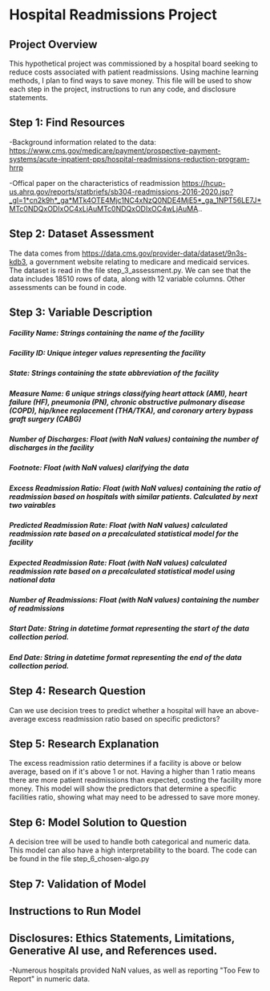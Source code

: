 # Hospital Readmissions Project

## Project Overview 

This hypothetical project was commissioned by a hospital board seeking to reduce costs associated with patient readmissions. Using machine learning methods, I plan to find ways to save money. This file will be used to show each step in the project, instructions to run any code, and disclosure statements.

## Step 1: Find Resources
-Background information related to the data: https://www.cms.gov/medicare/payment/prospective-payment-systems/acute-inpatient-pps/hospital-readmissions-reduction-program-hrrp

-Offical paper on the characteristics of readmission https://hcup-us.ahrq.gov/reports/statbriefs/sb304-readmissions-2016-2020.jsp?_gl=1*cn2k9h*_ga*MTk4OTE4Mjc1NC4xNzQ0NDE4MjE5*_ga_1NPT56LE7J*MTc0NDQxODIxOC4xLjAuMTc0NDQxODIxOC4wLjAuMA..

## Step 2: Dataset Assessment
The data comes from https://data.cms.gov/provider-data/dataset/9n3s-kdb3, a government website relating to medicare and medicaid services. The dataset is read in the file step_3_assessment.py. We can see that the data includes 18510 rows of data, along with 12 variable columns. Other assessments can be found in code.

## Step 3: Variable Description
##### Facility Name: Strings containing the name of the facility
##### Facility ID: Unique integer values representing the facility
##### State: Strings containing the state abbreviation of the facility
##### Measure Name: 6 unique strings classifying heart attack (AMI), heart failure (HF), pneumonia (PN), chronic obstructive pulmonary disease (COPD), hip/knee replacement (THA/TKA), and coronary artery bypass graft surgery (CABG)
##### Number of Discharges: Float (with NaN values) containing the number of discharges in the facility
##### Footnote: Float (with NaN values) clarifying the data
##### Excess Readmission Ratio: Float (with NaN values) containing the ratio of readmission based on hospitals with similar patients. Calculated by next two vairables
##### Predicted Readmission Rate: Float (with NaN values) calculated readmission rate based on a precalculated statistical model for the facility
##### Expected Readmission Rate: Float (with NaN values) calculated readmission rate based on a precalculated statistical model using national data
##### Number of Readmissions: Float (with NaN values) containing the number of readmissions
##### Start Date: String in datetime format representing the start of the data collection period.
##### End Date: String in datetime format representing the end of the data collection period.

## Step 4: Research Question
Can we use decision trees to predict whether a hospital will have an above-average excess readmission ratio based on specific predictors?

## Step 5: Research Explanation
The excess readmission ratio determines if a facility is above or below average, based on if it's above 1 or not. Having a higher than 1 ratio means there are more patient readmissions than expected, costing the facility more money. This model will show the predictors that determine a specific facilities ratio, showing what may need to be adressed to save more money. 

## Step 6: Model Solution to Question
A decision tree will be used to handle both categorical and numeric data. This model can also have a high interpretability to the board. The code can be found in the file step_6_chosen-algo.py

## Step 7: Validation of Model

## Instructions to Run Model

## Disclosures: Ethics Statements, Limitations, Generative AI use, and References used.
-Numerous hospitals provided NaN values, as well as reporting "Too Few to Report" in numeric data.
